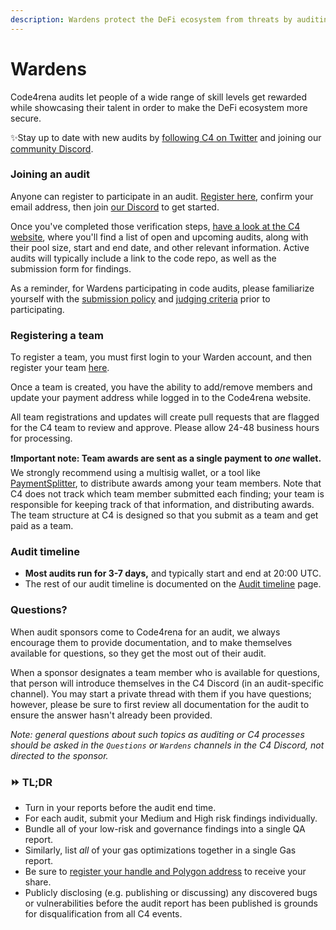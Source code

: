 ```yaml
---
description: Wardens protect the DeFi ecosystem from threats by auditing code.
---
```


# Wardens

Code4rena audits let people of a wide range of skill levels get rewarded while showcasing their talent in order to make the DeFi ecosystem more secure.

✨Stay up to date with new audits by [following C4 on Twitter](https://twitter.com/code4rena) and joining our [community Discord](https://discord.gg/EY5dvm3evD).

### Joining an audit

Anyone can register to participate in an audit. [Register here](https://code4rena.com/register/account), confirm your email address, then join [our Discord](https://discord.gg/code4rena) to get started. 

Once you've completed those verification steps, [have a look at the C4 website](https://code4rena.com), where you'll find a list of open and upcoming audits, along with their pool size, start and end date, and other relevant information. Active audits will typically include a link to the code repo, as well as the submission form for findings.

As a reminder, for Wardens participating in code audits, please familiarize yourself with the [submission policy](submission-policy.md) and [judging criteria](/awarding/judging-criteria/README.md) prior to participating.

### Registering a team

To register a team, you must first login to your Warden account, and then register your team [here](https://code4rena.com/register/team/).  

Once a team is created, you have the ability to add/remove members and update your payment address while logged in to the Code4rena website.  

All team registrations and updates will create pull requests that are flagged for the C4 team to review and approve. Please allow 24-48 business hours for processing.

❗️**Important note: Team awards are sent as a single payment to *one* wallet.** We strongly recommend using a multisig wallet, or a tool like [PaymentSplitter](https://docs.openzeppelin.com/contracts/4.x/api/finance#PaymentSplitter), to distribute awards among your team members. Note that C4 does not track which team member submitted each finding; your team is responsible for keeping track of that information, and distributing awards. The team structure at C4 is designed so that you submit as a team and get paid as a team.


### Audit timeline

* **Most audits run for 3-7 days,** and typically start and end at 20:00 UTC.
* The rest of our audit timeline is documented on the [Audit timeline](../../structure/our-process/) page.

### Questions?

When audit sponsors come to Code4rena for an audit, we always encourage them to provide documentation, and to make themselves available for questions, so they get the most out of their audit.

When a sponsor designates a team member who is available for questions, that person will introduce themselves in the C4 Discord (in an audit-specific channel). You may start a private thread with them if you have questions; however, please be sure to first review all documentation for the audit to ensure the answer hasn't already been provided.

*Note: general questions about such topics as auditing or C4 processes should be asked in the `Questions` or `Wardens` channels in the C4 Discord, not directed to the sponsor.*

### ⏩ TL;DR

* Turn in your reports before the audit end time.
* For each audit, submit your Medium and High risk findings individually.
* Bundle all of your low-risk and governance findings into a single QA report. 
* Similarly, list *all* of your gas optimizations together in a single Gas report.
* Be sure to [register your handle and Polygon address](https://code4rena.com/register/account) to receive your share.
* Publicly disclosing (e.g. publishing or discussing) any discovered bugs or vulnerabilities before the audit report has been published is grounds for disqualification from all C4 events.
